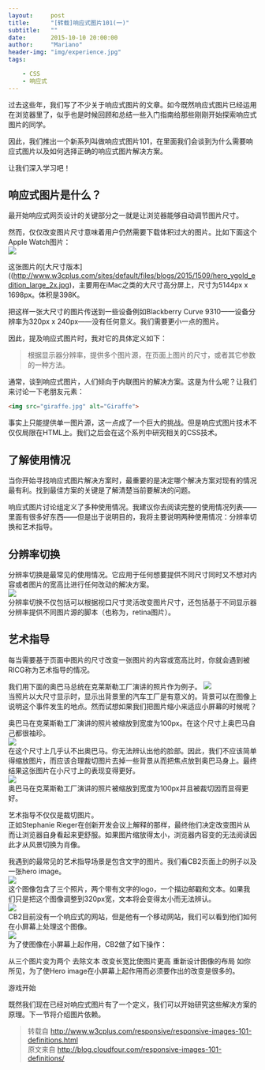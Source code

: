 ```yaml
---
layout:     post
title:      "[转载]响应式图片101(一)"
subtitle:   ""
date:       2015-10-10 20:00:00
author:     "Mariano"
header-img: "img/experience.jpg"
tags:  

    - CSS 
    - 响应式
---  
```

  
过去这些年，我们写了不少关于响应式图片的文章。如今既然响应式图片已经运用在浏览器里了，似乎也是时候回顾和总结一些入门指南给那些刚刚开始探索响应式图片的同学。

因此，我们推出一个新系列叫做响应式图片101，在里面我们会谈到为什么需要响应式图片以及如何选择正确的响应式图片解决方案。

让我们深入学习吧！  
  
## 响应式图片是什么？  
最开始响应式网页设计的关键部分之一就是让浏览器能够自动调节图片尺寸。

然而，仅仅改变图片尺寸意味着用户仍然需要下载体积过大的图片。比如下面这个Apple Watch图片：  
![]({{site.baseurl}}/img/hero_ygold_edition_800.jpg)   
 
这张图片的[大尺寸版本]((http://www.w3cplus.com/sites/default/files/blogs/2015/1509/hero_ygold_edition_large_2x.jpg)，主要用在iMac之类的大尺寸高分屏上，尺寸为5144px x 1698px。体积是398K。

把这样一张大尺寸的图片传送到一些设备例如Blackberry Curve 9310——设备分辨率为320px x 240px——没有任何意义。我们需要更小一点的图片。

因此，提及响应式图片时，我对它的具体定义如下：  
  
> 根据显示器分辨率，提供多个图片源，在页面上图片的尺寸，或者其它参数的一种方法。  
  
通常，谈到响应式图片，人们倾向于内联图片的解决方案。这是为什么呢？让我们来讨论一下老朋友<img>元素：  
  
```html
<img src="giraffe.jpg" alt="Giraffe">   
```  
事实上<img>只能提供单一图片源，这一点成了一个巨大的挑战。但是响应式图片技术不仅仅局限在HTML上。我们之后会在这个系列中研究相关的CSS技术。  
## 了解使用情况  
当你开始寻找响应式图片解决方案时，最重要的是决定哪个解决方案对现有的情况最有利。找到最佳方案的关键是了解清楚当前要解决的问题。

响应式图片讨论组定义了多种使用情况。我建议你去阅读完整的使用情况列表——里面有很多好东西——但是出于说明目的，我将主要说明两种使用情况：分辨率切换和艺术指导。   
 
## 分辨率切换

分辨率切换是最常见的使用情况。它应用于任何想要提供不同尺寸同时又不想对内容或者图片的宽高比进行任何改动的解决方案。  
![]({{site.baseurl}}/img/resolution-switching.jpg)  
分辨率切换不仅包括可以根据视口尺寸灵活改变图片尺寸，还包括基于不同显示器分辨率提供不同图片源的脚本（也称为，retina图片）。  
## 艺术指导  
每当需要基于页面中图片的尺寸改变一张图片的内容或宽高比时，你就会遇到被RICG称为艺术指导的情况。

我们用下面的奥巴马总统在克莱斯勒工厂演讲的照片作为例子。 
![]({{site.baseurl}}/img/obama-500.jpg)  
当照片以大尺寸显示时，显示出背景里的汽车工厂是有意义的。背景可以在图像上说明这个事件发生的地点。然而试想如果我们把图片缩小来适应小屏幕的时候呢？

奥巴马在克莱斯勒工厂演讲的照片被缩放到宽度为100px。在这个尺寸上奥巴马自己都很袖珍。  
![]({{site.baseurl}}/img/obama-100.jpg)  
在这个尺寸上几乎认不出奥巴马。你无法辨认出他的脸部。因此，我们不应该简单得缩放图片，而应该合理裁切图片去掉一些背景从而把焦点放到奥巴马身上。最终结果这张图片在小尺寸上的表现变得更好。  
![]({{site.baseurl}}/img/obama-100-art.jpg)  
奥巴马在克莱斯勒工厂演讲的照片被缩放到宽度为100px并且被裁切因而显得更好。

艺术指导不仅仅是裁切图片。  
正如Stephanie Rieger在创新开发会议上解释的那样，最终他们决定改变图片从而让浏览器自身看起来更舒服。如果图片缩放得太小，浏览器内容变的无法阅读因此才从风景切换为肖像。

我遇到的最常见的艺术指导场景是包含文字的图片。我们看CB2页面上的例子以及一张hero image。  
![]({{site.baseurl}}/img/cb2-870.jpg)  
这个图像包含了三个照片，两个带有文字的logo，一个描边邮戳和文本。如果我们只是把这个图像调整到320px宽，文本将会变得太小而无法辨认。  
![]({{site.baseurl}}/img/cb2-320.jpg)  
CB2目前没有一个响应式的网站，但是他有一个移动网站，我们可以看到他们如何在小屏幕上处理这个图像。  
![]({{site.baseurl}}/img/cb2-mobile.jpeg)  
为了使图像在小屏幕上起作用，CB2做了如下操作：

从三个图片变为两个
去除文本
改变长宽比使图片更高
重新设计图像的布局
如你所见，为了使Hero image在小屏幕上起作用而必须要作出的改变是很多的。

游戏开始

既然我们现在已经对响应式图片有了一个定义，我们可以开始研究这些解决方案的原理。下一节将介绍图片依赖。  
>转载自 http://www.w3cplus.com/responsive/responsive-images-101-definitions.html  
> 原文来自 http://blog.cloudfour.com/responsive-images-101-definitions/

